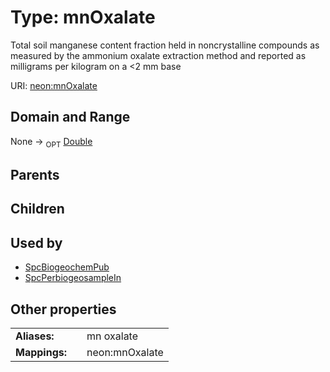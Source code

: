 
# Type: mnOxalate


Total soil manganese content fraction held in noncrystalline compounds as measured by the ammonium oxalate extraction method and reported as milligrams per kilogram on a <2 mm base

URI: [neon:mnOxalate](https://data.neonscience.org/mnOxalate)


## Domain and Range

None ->  <sub>OPT</sub> [Double](types/Double.md)

## Parents


## Children


## Used by

 * [SpcBiogeochemPub](SpcBiogeochemPub.md)
 * [SpcPerbiogeosampleIn](SpcPerbiogeosampleIn.md)

## Other properties

|  |  |  |
| --- | --- | --- |
| **Aliases:** | | mn oxalate |
| **Mappings:** | | neon:mnOxalate |

